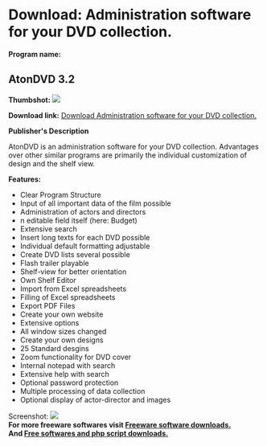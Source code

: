 # Download: Administration software for your DVD collection.

**Program name:**

## AtonDVD 3.2

  
**Thumbshot:** ![](http://www.freewarefiles.com/screenshot/atondvd3_md.jpg)   
  
**Download link:** [Download Administration software for your DVD collection.](http://freesoftwares.boysofts.com/AtonDVD_program_45207.html)  
  


**Publisher's Description**  
  


AtonDVD is an administration software for your DVD collection. Advantages over other similar programs are primarily the individual customization of design and the shelf view. 

**Features:**

  * Clear Program Structure 
  * Input of all important data of the film possible 
  * Administration of actors and directors 
  * n editable field itself (here: Budget) 
  * Extensive search 
  * Insert long texts for each DVD possible 
  * Individual default formatting adjustable 
  * Create DVD lists several possible 
  * Flash trailer playable 
  * Shelf-view for better orientation 
  * Own Shelf Editor 
  * Import from Excel spreadsheets 
  * Filling of Excel spreadsheets 
  * Export PDF Files 
  * Create your own website 
  * Extensive options 
  * All window sizes changed 
  * Create your own designs 
  * 25 Standard desgins 
  * Zoom functionality for DVD cover 
  * Internal notepad with search 
  * Extensive help with search 
  * Optional password protection 
  * Multiple processing of data collection 
  * Optional display of actor-director and images 

  
  
Screenshot: ![](http://www.freewarefiles.com/screenshot/atondvd3.jpg)   
**For more freeware softwares visit [Freeware software downloads.](http://freesoftwares.boysofts.com/)**   
**And [Free softwares and php script downloads.](http://www.boysofts.com/)**
